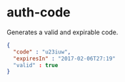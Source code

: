 # auth-code

Generates a valid and expirable code.

```json
{
  "code" : "u23iuw",
  "expiresIn" : "2017-02-06T27:19"
  "valid" : true
}
```
